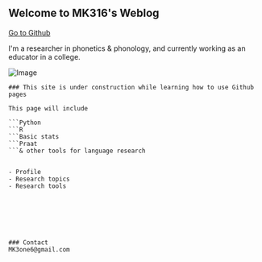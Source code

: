 ## Welcome to MK316's Weblog

[Go to Github]("https://github.com/MK316/")


I'm a researcher in phonetics & phonology, and currently working as an educator in a college.

![Image](https://github.com/MK316/mkfiles/blob/main/porfile.JPG)
```
### This site is under construction while learning how to use Github pages

This page will include

```Python
```R
```Basic stats
```Praat
```& other tools for language research


- Profile
- Research topics
- Research tools







### Contact
MK3one6@gmail.com
